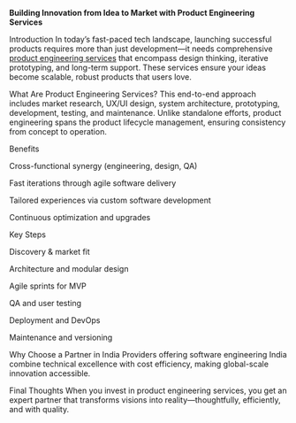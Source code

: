 **Building Innovation from Idea to Market with Product Engineering Services**

Introduction
In today’s fast-paced tech landscape, launching successful products requires more than just development—it needs comprehensive [product engineering services](https://ioweb3.io/our-services/product-engineering) that encompass design thinking, iterative prototyping, and long-term support. These services ensure your ideas become scalable, robust products that users love.

What Are Product Engineering Services?
This end-to-end approach includes market research, UX/UI design, system architecture, prototyping, development, testing, and maintenance. Unlike standalone efforts, product engineering spans the product lifecycle management, ensuring consistency from concept to operation.

Benefits

Cross-functional synergy (engineering, design, QA)

Fast iterations through agile software delivery

Tailored experiences via custom software development

Continuous optimization and upgrades

Key Steps

Discovery & market fit

Architecture and modular design

Agile sprints for MVP

QA and user testing

Deployment and DevOps

Maintenance and versioning

Why Choose a Partner in India
Providers offering software engineering India combine technical excellence with cost efficiency, making global-scale innovation accessible.

Final Thoughts
When you invest in product engineering services, you get an expert partner that transforms visions into reality—thoughtfully, efficiently, and with quality.
